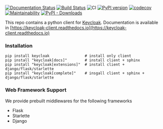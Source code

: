 [![Documentation Status](https://readthedocs.org/projects/keycloak-client/badge/?version=latest)](https://keycloak-client.readthedocs.io/en/latest/?badge=latest)
[![Build Status](https://travis-ci.com/akhilputhiry/keycloak-client.svg?branch=master)](https://travis-ci.com/akhilputhiry/keycloak-client)
![CI](https://github.com/akhilputhiry/keycloak-client/workflows/CI/badge.svg?branch=master)
[![PyPI version](https://badge.fury.io/py/keycloak.svg)](https://badge.fury.io/py/keycloak)
[![codecov](https://codecov.io/gh/akhilputhiry/keycloak-client/branch/master/graph/badge.svg)](https://codecov.io/gh/akhilputhiry/keycloak-client)
[![Maintainability](https://api.codeclimate.com/v1/badges/3c0d666b018207a00d27/maintainability)](https://codeclimate.com/github/akhilputhiry/keycloak-client/maintainability)
[![PyPI - Downloads](https://img.shields.io/pypi/dm/keycloak.svg)](https://pypistats.org/packages/keycloak)

This repo contains a python client for [Keycloak](https://www.keycloak.org/).
Documentation is available in [https://keycloak-client.readthedocs.io](https://keycloak-client.readthedocs.io)


### Installation

```
pip install keycloak                # install only client   
pip install "keycloak[docs]"        # install client + sphinx   
pip install "keycloak[extensions]"  # install client + django/flask/starlette   
pip install "keycloak[complete]"    # insgall client + sphinx + django/flask/starlette   
```

### Web Framework Support

We provide prebuilt middlewares for the following frameworks

* Flask
* Starlette
* Django
